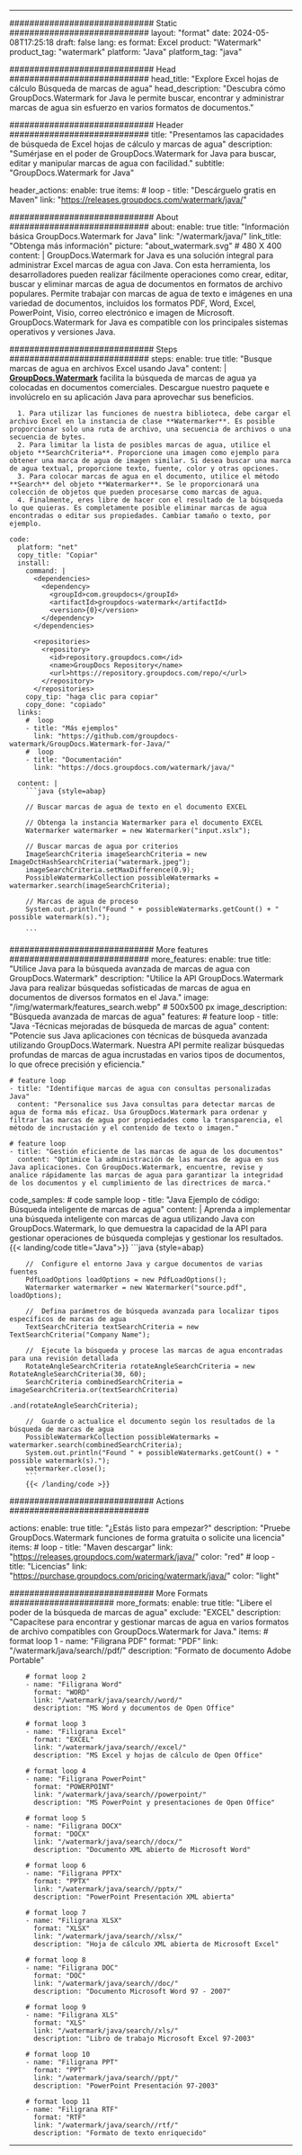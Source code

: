 
---
############################# Static ############################
layout: "format"
date:  2024-05-08T17:25:18
draft: false
lang: es
format: Excel
product: "Watermark"
product_tag: "watermark"
platform: "Java"
platform_tag: "java"

############################# Head ############################
head_title: "Explore Excel hojas de cálculo Búsqueda de marcas de agua"
head_description: "Descubra cómo GroupDocs.Watermark for Java le permite buscar, encontrar y administrar marcas de agua sin esfuerzo en varios formatos de documentos."

############################# Header ############################
title: "Presentamos las capacidades de búsqueda de Excel hojas de cálculo y marcas de agua" 
description: "Sumérjase en el poder de GroupDocs.Watermark for Java para buscar, editar y manipular marcas de agua con facilidad."
subtitle: "GroupDocs.Watermark for Java" 

header_actions:
  enable: true
  items:
    #  loop
    - title: "Descárguelo gratis en Maven"
      link: "https://releases.groupdocs.com/watermark/java/"
      
############################# About ############################
about:
    enable: true
    title: "Información básica GroupDocs.Watermark for Java"
    link: "/watermark/java/"
    link_title: "Obtenga más información"
    picture: "about_watermark.svg" # 480 X 400
    content: |
       GroupDocs.Watermark for Java es una solución integral para administrar Excel marcas de agua con Java. Con esta herramienta, los desarrolladores pueden realizar fácilmente operaciones como crear, editar, buscar y eliminar marcas de agua de documentos en formatos de archivo populares. Permite trabajar con marcas de agua de texto e imágenes en una variedad de documentos, incluidos los formatos PDF, Word, Excel, PowerPoint, Visio, correo electrónico e imagen de Microsoft. GroupDocs.Watermark for Java es compatible con los principales sistemas operativos y versiones Java.

############################# Steps ############################
steps:
    enable: true
    title: "Busque marcas de agua en archivos Excel usando Java"
    content: |
      **[GroupDocs.Watermark](https://products.groupdocs.com/watermark/java/)** facilita la búsqueda de marcas de agua ya colocadas en documentos comerciales. Descargue nuestro paquete e involúcrelo en su aplicación Java para aprovechar sus beneficios.
      
      1. Para utilizar las funciones de nuestra biblioteca, debe cargar el archivo Excel en la instancia de clase **Watermarker**. Es posible proporcionar solo una ruta de archivo, una secuencia de archivos o una secuencia de bytes.
      2. Para limitar la lista de posibles marcas de agua, utilice el objeto **SearchCriteria**. Proporcione una imagen como ejemplo para obtener una marca de agua de imagen similar. Si desea buscar una marca de agua textual, proporcione texto, fuente, color y otras opciones.
      3. Para colocar marcas de agua en el documento, utilice el método **Search** del objeto **Watermarker**. Se le proporcionará una colección de objetos que pueden procesarse como marcas de agua.
      4. Finalmente, eres libre de hacer con el resultado de la búsqueda lo que quieras. Es completamente posible eliminar marcas de agua encontradas o editar sus propiedades. Cambiar tamaño o texto, por ejemplo.
   
    code:
      platform: "net"
      copy_title: "Copiar"
      install:
        command: |
          <dependencies>
            <dependency>
              <groupId>com.groupdocs</groupId>
              <artifactId>groupdocs-watermark</artifactId>
              <version>{0}</version>
            </dependency>
          </dependencies>

          <repositories>
            <repository>
              <id>repository.groupdocs.com</id>
              <name>GroupDocs Repository</name>
              <url>https://repository.groupdocs.com/repo/</url>
            </repository>
          </repositories>
        copy_tip: "haga clic para copiar"
        copy_done: "copiado"
      links:
        #  loop
        - title: "Más ejemplos"
          link: "https://github.com/groupdocs-watermark/GroupDocs.Watermark-for-Java/"
        #  loop
        - title: "Documentación"
          link: "https://docs.groupdocs.com/watermark/java/"
          
      content: |
        ```java {style=abap}

        // Buscar marcas de agua de texto en el documento EXCEL

        // Obtenga la instancia Watermarker para el documento EXCEL
        Watermarker watermarker = new Watermarker("input.xslx");

        // Buscar marcas de agua por criterios
        ImageSearchCriteria imageSearchCriteria = new ImageDctHashSearchCriteria("watermark.jpeg");
        imageSearchCriteria.setMaxDifference(0.9);
        PossibleWatermarkCollection possibleWatermarks = watermarker.search(imageSearchCriteria);

        // Marcas de agua de proceso
        System.out.println("Found " + possibleWatermarks.getCount() + " possible watermark(s).");
        
        ```   
        
############################# More features ############################
more_features:
  enable: true
  title: "Utilice Java para la búsqueda avanzada de marcas de agua con GroupDocs.Watermark"
  description: "Utilice la API GroupDocs.Watermark Java para realizar búsquedas sofisticadas de marcas de agua en documentos de diversos formatos en el Java."
  image: "/img/watermark/features_search.webp" # 500x500 px
  image_description: "Búsqueda avanzada de marcas de agua"
  features:
    # feature loop
    - title: "Java -Técnicas mejoradas de búsqueda de marcas de agua"
      content: "Potencie sus Java aplicaciones con técnicas de búsqueda avanzada utilizando GroupDocs.Watermark. Nuestra API permite realizar búsquedas profundas de marcas de agua incrustadas en varios tipos de documentos, lo que ofrece precisión y eficiencia."

    # feature loop
    - title: "Identifique marcas de agua con consultas personalizadas Java"
      content: "Personalice sus Java consultas para detectar marcas de agua de forma más eficaz. Usa GroupDocs.Watermark para ordenar y filtrar las marcas de agua por propiedades como la transparencia, el método de incrustación y el contenido de texto o imagen."

    # feature loop
    - title: "Gestión eficiente de las marcas de agua de los documentos"
      content: "Optimice la administración de las marcas de agua en sus Java aplicaciones. Con GroupDocs.Watermark, encuentre, revise y analice rápidamente las marcas de agua para garantizar la integridad de los documentos y el cumplimiento de las directrices de marca."
      
  code_samples:
    # code sample loop
    - title: "Java Ejemplo de código: Búsqueda inteligente de marcas de agua"
      content: |
        Aprenda a implementar una búsqueda inteligente con marcas de agua utilizando Java con GroupDocs.Watermark, lo que demuestra la capacidad de la API para gestionar operaciones de búsqueda complejas y gestionar los resultados.
        {{< landing/code title="Java">}}
        ```java {style=abap}
        
        //  Configure el entorno Java y cargue documentos de varias fuentes
        PdfLoadOptions loadOptions = new PdfLoadOptions();
        Watermarker watermarker = new Watermarker("source.pdf", loadOptions);

        //  Defina parámetros de búsqueda avanzada para localizar tipos específicos de marcas de agua
        TextSearchCriteria textSearchCriteria = new TextSearchCriteria("Company Name");

        //  Ejecute la búsqueda y procese las marcas de agua encontradas para una revisión detallada
        RotateAngleSearchCriteria rotateAngleSearchCriteria = new RotateAngleSearchCriteria(30, 60);
        SearchCriteria combinedSearchCriteria = imageSearchCriteria.or(textSearchCriteria)
                                                                   .and(rotateAngleSearchCriteria);

        //  Guarde o actualice el documento según los resultados de la búsqueda de marcas de agua
        PossibleWatermarkCollection possibleWatermarks = watermarker.search(combinedSearchCriteria);
        System.out.println("Found " + possibleWatermarks.getCount() + " possible watermark(s).");
        watermarker.close();
        ```
        {{< /landing/code >}}


############################# Actions ############################

actions:
  enable: true
  title: "¿Estás listo para empezar?"
  description: "Pruebe GroupDocs.Watermark funciones de forma gratuita o solicite una licencia"
  items:
    #  loop
    - title: "Maven descargar"
      link: "https://releases.groupdocs.com/watermark/java/"
      color: "red"
        #  loop
    - title: "Licencias"
      link: "https://purchase.groupdocs.com/pricing/watermark/java/"
      color: "light"


############################# More Formats #####################
more_formats:
    enable: true
    title: "Libere el poder de la búsqueda de marcas de agua"
    exclude: "EXCEL"
    description: "Capacítese para encontrar y gestionar marcas de agua en varios formatos de archivo compatibles con GroupDocs.Watermark for Java."
    items: 
        # format loop 1
        - name: "Filigrana PDF"
          format: "PDF"
          link: "/watermark/java/search//pdf/"
          description: "Formato de documento Adobe Portable"

        # format loop 2
        - name: "Filigrana Word"
          format: "WORD"
          link: "/watermark/java/search//word/"
          description: "MS Word y documentos de Open Office"
          
        # format loop 3
        - name: "Filigrana Excel"
          format: "EXCEL"
          link: "/watermark/java/search//excel/"
          description: "MS Excel y hojas de cálculo de Open Office"

        # format loop 4
        - name: "Filigrana PowerPoint"
          format: "POWERPOINT"
          link: "/watermark/java/search//powerpoint/"
          description: "MS PowerPoint y presentaciones de Open Office"

        # format loop 5
        - name: "Filigrana DOCX"
          format: "DOCX"
          link: "/watermark/java/search//docx/"
          description: "Documento XML abierto de Microsoft Word"
          
        # format loop 6
        - name: "Filigrana PPTX"
          format: "PPTX"
          link: "/watermark/java/search//pptx/"
          description: "PowerPoint Presentación XML abierta"
          
        # format loop 7
        - name: "Filigrana XLSX"
          format: "XLSX"
          link: "/watermark/java/search//xlsx/"
          description: "Hoja de cálculo XML abierta de Microsoft Excel"

        # format loop 8
        - name: "Filigrana DOC"
          format: "DOC"
          link: "/watermark/java/search//doc/"
          description: "Documento Microsoft Word 97 - 2007"

        # format loop 9
        - name: "Filigrana XLS"
          format: "XLS"
          link: "/watermark/java/search//xls/"
          description: "Libro de trabajo Microsoft Excel 97-2003"

        # format loop 10
        - name: "Filigrana PPT"
          format: "PPT"
          link: "/watermark/java/search//ppt/"
          description: "PowerPoint Presentación 97-2003"

        # format loop 11
        - name: "Filigrana RTF"
          format: "RTF"
          link: "/watermark/java/search//rtf/"
          description: "Formato de texto enriquecido"

---